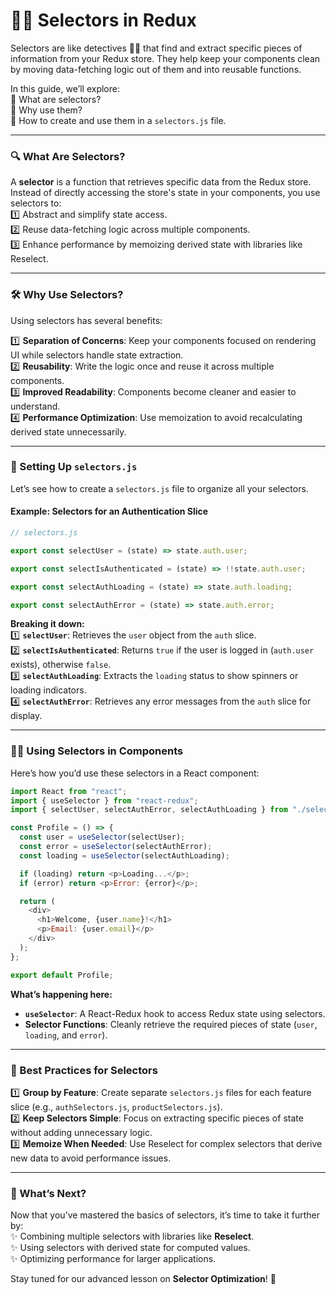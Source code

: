 # 🕵️‍♂️ Selectors in Redux

Selectors are like detectives 🕵️‍♂️ that find and extract specific pieces of information from your Redux store. They help keep your components clean by moving data-fetching logic out of them and into reusable functions.

In this guide, we’ll explore:  
📌 What are selectors?  
📌 Why use them?  
📌 How to create and use them in a `selectors.js` file.

---

### 🔍 What Are Selectors?

A **selector** is a function that retrieves specific data from the Redux store. Instead of directly accessing the store's state in your components, you use selectors to:  
1️⃣ Abstract and simplify state access.  
2️⃣ Reuse data-fetching logic across multiple components.  
3️⃣ Enhance performance by memoizing derived state with libraries like Reselect.

---

### 🛠️ Why Use Selectors?

Using selectors has several benefits:

1️⃣ **Separation of Concerns**: Keep your components focused on rendering UI while selectors handle state extraction.  
2️⃣ **Reusability**: Write the logic once and reuse it across multiple components.  
3️⃣ **Improved Readability**: Components become cleaner and easier to understand.  
4️⃣ **Performance Optimization**: Use memoization to avoid recalculating derived state unnecessarily.

---

### 📁 Setting Up `selectors.js`

Let’s see how to create a `selectors.js` file to organize all your selectors.

#### Example: Selectors for an Authentication Slice

```javascript
// selectors.js

export const selectUser = (state) => state.auth.user;

export const selectIsAuthenticated = (state) => !!state.auth.user;

export const selectAuthLoading = (state) => state.auth.loading;

export const selectAuthError = (state) => state.auth.error;
```

**Breaking it down:**  
1️⃣ **`selectUser`**: Retrieves the `user` object from the `auth` slice.  
2️⃣ **`selectIsAuthenticated`**: Returns `true` if the user is logged in (`auth.user` exists), otherwise `false`.  
3️⃣ **`selectAuthLoading`**: Extracts the `loading` status to show spinners or loading indicators.  
4️⃣ **`selectAuthError`**: Retrieves any error messages from the `auth` slice for display.

---

### 🧑‍💻 Using Selectors in Components

Here’s how you’d use these selectors in a React component:

```javascript
import React from "react";
import { useSelector } from "react-redux";
import { selectUser, selectAuthError, selectAuthLoading } from "./selectors";

const Profile = () => {
  const user = useSelector(selectUser);
  const error = useSelector(selectAuthError);
  const loading = useSelector(selectAuthLoading);

  if (loading) return <p>Loading...</p>;
  if (error) return <p>Error: {error}</p>;

  return (
    <div>
      <h1>Welcome, {user.name}!</h1>
      <p>Email: {user.email}</p>
    </div>
  );
};

export default Profile;
```

**What’s happening here:**

- **`useSelector`**: A React-Redux hook to access Redux state using selectors.
- **Selector Functions**: Cleanly retrieve the required pieces of state (`user`, `loading`, and `error`).

---

### 🌟 Best Practices for Selectors

1️⃣ **Group by Feature**: Create separate `selectors.js` files for each feature slice (e.g., `authSelectors.js`, `productSelectors.js`).  
2️⃣ **Keep Selectors Simple**: Focus on extracting specific pieces of state without adding unnecessary logic.  
3️⃣ **Memoize When Needed**: Use Reselect for complex selectors that derive new data to avoid performance issues.

---

### 🔮 What’s Next?

Now that you’ve mastered the basics of selectors, it’s time to take it further by:  
✨ Combining multiple selectors with libraries like **Reselect**.  
✨ Using selectors with derived state for computed values.  
✨ Optimizing performance for larger applications.

Stay tuned for our advanced lesson on **Selector Optimization**! 🚀
